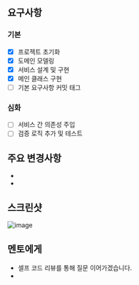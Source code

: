 ## 요구사항

### 기본
- [x] 프로젝트 초기화
- [x] 도메인 모델링
- [x] 서비스 설계 및 구현
- [x] 메인 클래스 구현
- [ ] 기본 요구사항 커밋 태그

### 심화
- [ ] 서비스 간 의존성 주입
- [ ] 검증 로직 추가 및 테스트

## 주요 변경사항
- 
- 

## 스크린샷
![image](이미지url)

## 멘토에게
- 셀프 코드 리뷰를 통해 질문 이어가겠습니다.
- 